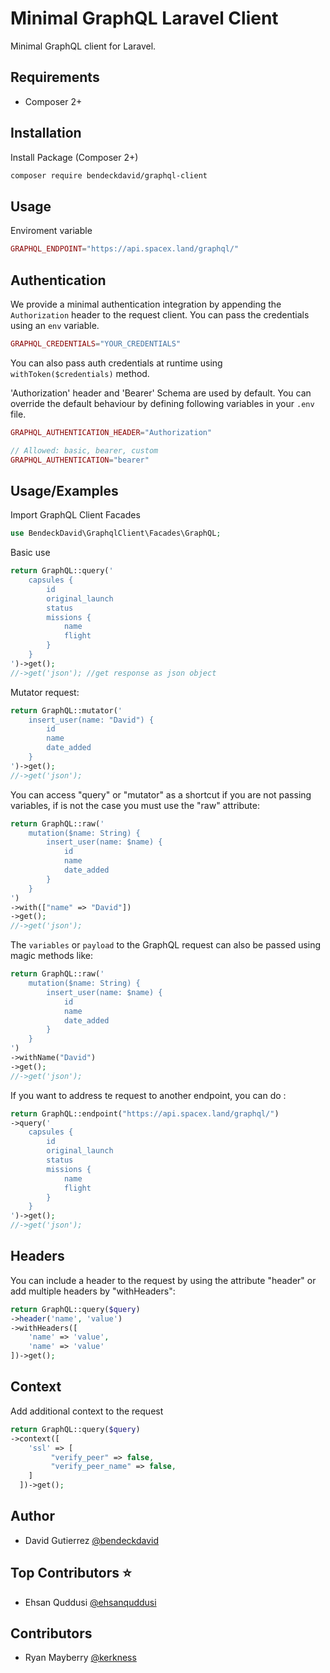 
# Minimal GraphQL Laravel Client

Minimal GraphQL client for Laravel.


## Requirements

- Composer 2+


## Installation

Install Package (Composer 2+)
```bash
composer require bendeckdavid/graphql-client
```


## Usage

Enviroment variable 
```php
GRAPHQL_ENDPOINT="https://api.spacex.land/graphql/"
```


## Authentication

We provide a minimal authentication integration by appending the `Authorization` header to the request client. You can pass the credentials using an `env` variable.
```php
GRAPHQL_CREDENTIALS="YOUR_CREDENTIALS"
```

You can also pass auth credentials at runtime using `withToken($credentials)` method.


'Authorization' header and 'Bearer' Schema are used by default. You can override the default behaviour by defining following variables in your `.env` file.
```php
GRAPHQL_AUTHENTICATION_HEADER="Authorization"

// Allowed: basic, bearer, custom
GRAPHQL_AUTHENTICATION="bearer"
```


## Usage/Examples

Import GraphQL Client Facades
```php
use BendeckDavid\GraphqlClient\Facades\GraphQL;
```

Basic use

```php
return GraphQL::query('
    capsules {
        id
        original_launch
        status
        missions {
            name
            flight
        }
    }
')->get();
//->get('json'); //get response as json object
```

Mutator request:
```php
return GraphQL::mutator('
    insert_user(name: "David") {
        id
        name
        date_added
    }
')->get();
//->get('json');
```

You can access "query" or "mutator" as a shortcut if you are not passing variables, if is not the case you must use the "raw" attribute:

```php
return GraphQL::raw('
    mutation($name: String) {
        insert_user(name: $name) {
            id
            name
            date_added
        }
    }
')
->with(["name" => "David"])
->get();
//->get('json');
```

The `variables` or `payload` to the GraphQL request can also be passed using magic methods like:
```php
return GraphQL::raw('
    mutation($name: String) {
        insert_user(name: $name) {
            id
            name
            date_added
        }
    }
')
->withName("David")
->get();
//->get('json');
```

If you want to address te request to another endpoint, you can do :

```php
return GraphQL::endpoint("https://api.spacex.land/graphql/")
->query('
    capsules {
        id
        original_launch
        status
        missions {
            name
            flight
        }
    }
')->get();
//->get('json');
```


## Headers

You can include a header to the request by using the attribute "header" or add multiple headers by "withHeaders":
```php
return GraphQL::query($query)
->header('name', 'value')
->withHeaders([
    'name' => 'value',
    'name' => 'value'
])->get();
```

## Context

Add additional context to the request
```php
return GraphQL::query($query)
->context([
    'ssl' => [
         "verify_peer" => false,
         "verify_peer_name" => false,
    ]
  ])->get();
```


## Author

- David Gutierrez [@bendeckdavid](https://www.github.com/bendeckdavid)


## Top Contributors ⭐

- Ehsan Quddusi [@ehsanquddusi](https://github.com/ehsanquddusi)

## Contributors

- Ryan Mayberry [@kerkness](https://github.com/kerkness)


